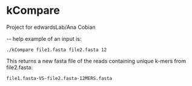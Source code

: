 # kCompare
Project for edwardsLab/Ana Cobian

-- help
example of an input is:

	./kCompare file1.fasta file2.fasta 12 

This returns a new fasta file of the reads containing unique k-mers from file2.fasta:

	file1.fasta-VS-file2.fasta-12MERS.fasta
